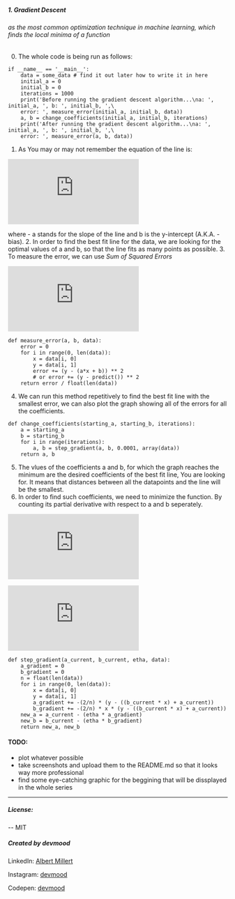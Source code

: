 ##### 1. Gradient Descent
###### as the most common optimization technique in machine learning, which finds the local minima of a function
0. The whole code is being run as follows:
```
if __name__ == '__main__':
    data = some_data # find it out later how to write it in here
    initial_a = 0
    initial_b = 0
    iterations = 1000
    print('Before running the gradient descent algorithm...\na: ', initial_a, ', b: ', initial_b, ',\
    error: ', measure_error(initial_a, initial_b, data))
    a, b = change_coefficients(initial_a, initial_b, iterations)
    print('After running the gradient descent algorithm...\na: ', initial_a, ', b: ', initial_b, ',\
    error: ', measure_error(a, b, data))
```
1. As You may or may not remember the equation of the line is:

![equation of the line][line]

where - a stands for the slope of the line and b is the y-intercept (A.K.A. - bias).
2. In order to find the best fit line for the data, we are looking for the optimal values of a and b, so that the line fits as many points as possible.
3. To measure the error, we can use *Sum of Squared Errors*

![Sum of Squared Errors][sse]

```
def measure_error(a, b, data):
    error = 0
    for i in range(0, len(data)):
        x = data[i, 0]
        y = data[i, 1]
        error += (y - (a*x + b)) ** 2
        # or error += (y - predict()) ** 2
    return error / float(len(data))
```
4. We can run this method repetitively to find the best fit line with the smallest error, we can also plot the graph showing all of the errors for all the coefficients.
```
def change_coefficients(starting_a, starting_b, iterations):
    a = starting_a
    b = starting_b
    for i in range(iterations):
        a, b = step_gradient(a, b, 0.0001, array(data))
    return a, b
```
5. The vlues of the coefficients a and b, for which the graph reaches the minimum are the desired coefficients of the best fit line, You are looking for. It means that distances between all the datapoints and the line will be the smallest.
6. In order to find such coefficients, we need to minimize the function. By counting its partial derivative with respect to a and b seperately.

![derivative of the function with respect to coefficient a - slope][derivative_a]

![derivative of the function with respect to the coefficient b - bias][derivative_b]

```
def step_gradient(a_current, b_current, etha, data):
    a_gradient = 0
    b_gradient = 0
    n = float(len(data))
    for i in range(0, len(data)):
        x = data[i, 0]
        y = data[i, 1]
        a_gradient += -(2/n) * (y - ((b_current * x) + a_current))
        b_gradient += -(2/n) * x * (y - ((b_current * x) + a_current))
    new_a = a_current - (etha * a_gradient)
    new_b = b_current - (etha * b_gradient)
    return new_a, new_b
```
#### TODO:
- plot whatever possible
- take screenshots and upload them to the README.md so that it looks way more professional
- find some eye-catching graphic for the beggining that will be dissplayed in the whole series
---
##### License:
-- MIT

##### **Created by devmood**

LinkedIn: [Albert Millert](https://www.linkedin.com/in/albert-millert/)

Instagram: [devmood](https://instagram.com/devmood/)

Codepen: [devmood](https://codepen.io/devmood/)

[line]: http://www.sciweavers.org/tex2img.php?eq=y%20%3D%20ax%20%2B%20b&bc=White&fc=Black&im=png&fs=12&ff=mathpazo&edit=0
[sse]: http://www.sciweavers.org/tex2img.php?eq=%20SSE%20%3D%20%5Csum%20%28y%20-%20%20%5Chat%7By%7D%20%29%5E2&bc=White&fc=Black&im=png&fs=12&ff=mathpazo&edit=0
[derivative_a]: http://www.sciweavers.org/tex2img.php?eq=%20%5Cfrac%7B%5Cpartial%5Ef%7D%7B%5Cpartial%20a%7D%20%3D%20%5Cfrac%7B1%7D%7Bn%7D%20%5Csum%20-2x%20%28y%20-%20%28ax%20%2B%20b%29%29&bc=White&fc=Black&im=png&fs=12&ff=mathpazo&edit=0
[derivative_b]: http://www.sciweavers.org/tex2img.php?eq=%20%5Cfrac%7B%5Cpartial%5Ef%7D%7B%5Cpartial%20b%7D%20%3D%20%5Cfrac%7B1%7D%7Bn%7D%20%5Csum%20-2%20%28y%20-%20%28ax%20%2B%20b%29%29&bc=White&fc=Black&im=png&fs=12&ff=mathpazo&edit=0
